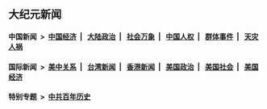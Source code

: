 ## 大纪元新闻

#### 中国新闻 &nbsp;>&nbsp; [中国经济](indexes/ncid283/README.md?08040045) &nbsp;| &nbsp; [大陆政治](indexes/ncid277/README.md?08040045) &nbsp;| &nbsp; [社会万象](indexes/ncid282/README.md?08040045) &nbsp;| &nbsp; [中国人权](indexes/ncid278/README.md?08040045) &nbsp;| &nbsp; [群体事件](indexes/ncid279/README.md?08040045) &nbsp;| &nbsp; [天灾人祸](indexes/ncid280/README.md?08040045)

#### 国际新闻 &nbsp;>&nbsp; [美中关系](indexes/nf1412576/README.md?08040045) &nbsp;| &nbsp; [台湾新闻](indexes/ncid1349361/README.md?08040045) &nbsp;| &nbsp; [香港新闻](indexes/ncid1349362/README.md?08040045) &nbsp;| &nbsp; [美国政治](indexes/ncid1078159/README.md?08040045) &nbsp;| &nbsp; [美国社会](indexes/ncid1078160/README.md?08040045) &nbsp;| &nbsp; [美国经济](indexes/ncid1078158/README.md?08040045)

#### 特别专题 &nbsp;>&nbsp; [中共百年历史](https://github.com/easy2view/epoch-special/blob/master/README.md?08040045)  
